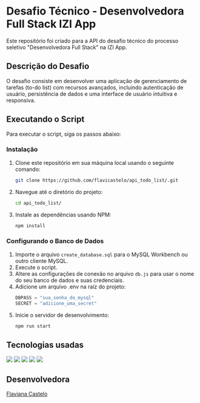 
# Desafio Técnico - Desenvolvedora Full Stack IZI App

Este repositório foi criado para a API do desafio técnico do processo seletivo "Desenvolvedora Full Stack" na IZI App.

## Descrição do Desafio

O desafio consiste em desenvolver uma aplicação de gerenciamento de tarefas (to-do list) com recursos avançados,
incluindo autenticação de usuário, persistência de dados e uma interface de usuário intuitiva e
responsiva.

## Executando o Script

Para executar o script, siga os passos abaixo:

### Instalação

1.  Clone este repositório em sua máquina local usando o seguinte comando:

    ```bash
    git clone https://github.com/flavicastelo/api_todo_list/.git
    ```
2.  Navegue até o diretório do projeto:
    ```bash
    cd api_todo_list/
    ```
3.  Instale as dependências usando NPM:
    ```bash
    npm install
    ```

### Configurando o Banco de Dados
1. Importe o arquivo `create_database.sql` para o MySQL Workbench ou outro cliente MySQL.
2. Execute o script.
3. Altere as configurações de conexão no arquivo `db.js` para usar o nome do seu banco de dados e suas credenciais.
4.  Adicione um arquivo .env na raíz do projeto:
    ```javascript
    DBPASS = "sua_senha_do_mysql"
    SECRET = "adicione_uma_secret"
    ```    
5. Inicie o servidor de desenvolvimento:
    ```bash
    npm run start
    ```   
    
##  Tecnologias usadas
![](https://img.shields.io/badge/Node-v18.15.0-green) ![](https://img.shields.io/badge/Npm-v9.5.0-purple) ![](https://img.shields.io/badge/MySQL-v8.0.36_0ubuntu0.22.04.1-blue) ![](https://img.shields.io/badge/JWT-v9.0.2-brown) ![](https://img.shields.io/badge/Express-v4.19.2-white) 


## Desenvolvedora
 [Flaviana Castelo](https://github.com/flavicastelo)
